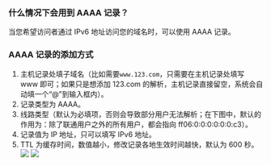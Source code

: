 ### 什么情况下会用到 AAAA 记录？
当您希望访问者通过 IPv6 地址访问您的域名时，可以使用 AAAA 记录。
### AAAA 记录的添加方式
1. 主机记录处填子域名（比如需要`www.123.com`，只需要在主机记录处填写 www 即可；如果只是想添加 123.com 的解析，主机记录直接留空，系统会自动填一个“@”到输入框内）。
2. 记录类型为 AAAA。
3. 线路类型（默认为必填项，否则会导致部分用户无法解析；在下图中，默认的作用为：除了联通用户之外的所有用户，都会指向 ff06:0:0:0:0:0:0:c3）。
4. 记录值为 IP 地址，只可以填写 IPv6 地址。
5. TTL 为缓存时间，数值越小，修改记录各地生效时间越快，默认为 600 秒。
![](https://mc.qcloudimg.com/static/img/2b1e91003b5241e47f7313a820189511/image.png)
![](https://mc.qcloudimg.com/static/img/e0ee082c511e65e38c720b1339e6859c/image.png)
